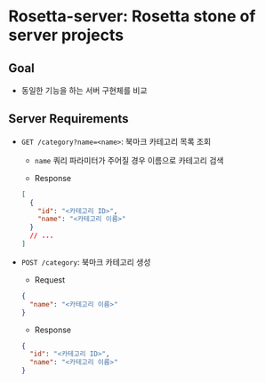 # Rosetta-server: Rosetta stone of server projects

## Goal

- 동일한 기능을 하는 서버 구현체를 비교

## Server Requirements

- `GET /category?name=<name>`: 북마크 카테고리 목록 조회

  - `name` 쿼리 파라미터가 주어질 경우 이름으로 카테고리 검색

  - Response

  ```json
  [
    {
      "id": "<카테고리 ID>",
      "name": "<카테고리 이름>"
    }
    // ...
  ]
  ```

- `POST /category`: 북마크 카테고리 생성

  - Request

  ```json
  {
    "name": "<카테고리 이름>"
  }
  ```

  - Response

  ```json
  {
    "id": "<카테고리 ID>",
    "name": "<카테고리 이름>"
  }
  ```
